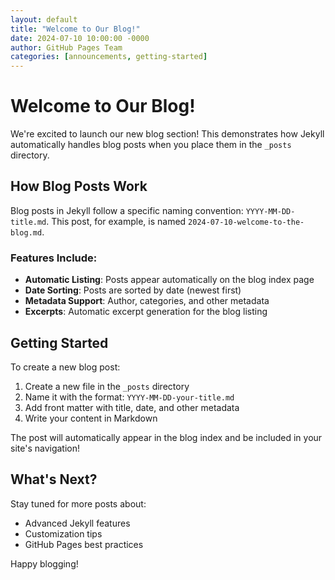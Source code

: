 ```yaml
---
layout: default
title: "Welcome to Our Blog!"
date: 2024-07-10 10:00:00 -0000
author: GitHub Pages Team
categories: [announcements, getting-started]
---
```


# Welcome to Our Blog!

We're excited to launch our new blog section! This demonstrates how Jekyll automatically handles blog posts when you place them in the `_posts` directory.

## How Blog Posts Work

Blog posts in Jekyll follow a specific naming convention: `YYYY-MM-DD-title.md`. This post, for example, is named `2024-07-10-welcome-to-the-blog.md`.

### Features Include:

- **Automatic Listing**: Posts appear automatically on the blog index page
- **Date Sorting**: Posts are sorted by date (newest first)
- **Metadata Support**: Author, categories, and other metadata
- **Excerpts**: Automatic excerpt generation for the blog listing

## Getting Started

To create a new blog post:

1. Create a new file in the `_posts` directory
2. Name it with the format: `YYYY-MM-DD-your-title.md`
3. Add front matter with title, date, and other metadata
4. Write your content in Markdown

The post will automatically appear in the blog index and be included in your site's navigation!

## What's Next?

Stay tuned for more posts about:
- Advanced Jekyll features
- Customization tips
- GitHub Pages best practices

Happy blogging!